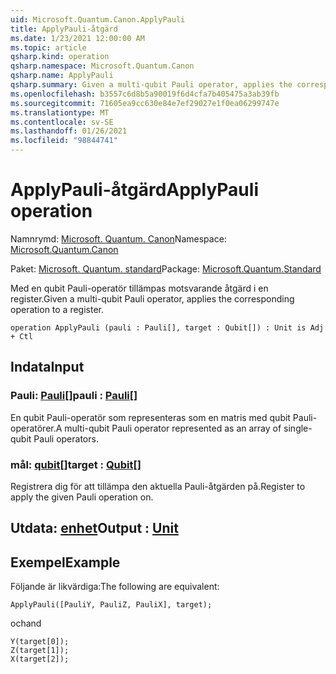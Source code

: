 ```yaml
---
uid: Microsoft.Quantum.Canon.ApplyPauli
title: ApplyPauli-åtgärd
ms.date: 1/23/2021 12:00:00 AM
ms.topic: article
qsharp.kind: operation
qsharp.namespace: Microsoft.Quantum.Canon
qsharp.name: ApplyPauli
qsharp.summary: Given a multi-qubit Pauli operator, applies the corresponding operation to a register.
ms.openlocfilehash: b3557c6d8b5a90019f6d4cfa7b405475a3ab39fb
ms.sourcegitcommit: 71605ea9cc630e84e7ef29027e1f0ea06299747e
ms.translationtype: MT
ms.contentlocale: sv-SE
ms.lasthandoff: 01/26/2021
ms.locfileid: "98844741"
---
```

# <a name="applypauli-operation"></a><span data-ttu-id="97516-102">ApplyPauli-åtgärd</span><span class="sxs-lookup"><span data-stu-id="97516-102">ApplyPauli operation</span></span>

<span data-ttu-id="97516-103">Namnrymd: [Microsoft. Quantum. Canon](xref:Microsoft.Quantum.Canon)</span><span class="sxs-lookup"><span data-stu-id="97516-103">Namespace: [Microsoft.Quantum.Canon](xref:Microsoft.Quantum.Canon)</span></span>

<span data-ttu-id="97516-104">Paket: [Microsoft. Quantum. standard](https://nuget.org/packages/Microsoft.Quantum.Standard)</span><span class="sxs-lookup"><span data-stu-id="97516-104">Package: [Microsoft.Quantum.Standard](https://nuget.org/packages/Microsoft.Quantum.Standard)</span></span>


<span data-ttu-id="97516-105">Med en qubit Pauli-operatör tillämpas motsvarande åtgärd i en register.</span><span class="sxs-lookup"><span data-stu-id="97516-105">Given a multi-qubit Pauli operator, applies the corresponding operation to a register.</span></span>

```qsharp
operation ApplyPauli (pauli : Pauli[], target : Qubit[]) : Unit is Adj + Ctl
```


## <a name="input"></a><span data-ttu-id="97516-106">Indata</span><span class="sxs-lookup"><span data-stu-id="97516-106">Input</span></span>

### <a name="pauli--pauli"></a><span data-ttu-id="97516-107">Pauli: [Pauli](xref:microsoft.quantum.lang-ref.pauli)[]</span><span class="sxs-lookup"><span data-stu-id="97516-107">pauli : [Pauli](xref:microsoft.quantum.lang-ref.pauli)[]</span></span>

<span data-ttu-id="97516-108">En qubit Pauli-operatör som representeras som en matris med qubit Pauli-operatörer.</span><span class="sxs-lookup"><span data-stu-id="97516-108">A multi-qubit Pauli operator represented as an array of single-qubit Pauli operators.</span></span>


### <a name="target--qubit"></a><span data-ttu-id="97516-109">mål: [qubit](xref:microsoft.quantum.lang-ref.qubit)[]</span><span class="sxs-lookup"><span data-stu-id="97516-109">target : [Qubit](xref:microsoft.quantum.lang-ref.qubit)[]</span></span>

<span data-ttu-id="97516-110">Registrera dig för att tillämpa den aktuella Pauli-åtgärden på.</span><span class="sxs-lookup"><span data-stu-id="97516-110">Register to apply the given Pauli operation on.</span></span>



## <a name="output--unit"></a><span data-ttu-id="97516-111">Utdata: [enhet](xref:microsoft.quantum.lang-ref.unit)</span><span class="sxs-lookup"><span data-stu-id="97516-111">Output : [Unit](xref:microsoft.quantum.lang-ref.unit)</span></span>



## <a name="example"></a><span data-ttu-id="97516-112">Exempel</span><span class="sxs-lookup"><span data-stu-id="97516-112">Example</span></span>

<span data-ttu-id="97516-113">Följande är likvärdiga:</span><span class="sxs-lookup"><span data-stu-id="97516-113">The following are equivalent:</span></span>

```qsharp
ApplyPauli([PauliY, PauliZ, PauliX], target);
```

<span data-ttu-id="97516-114">och</span><span class="sxs-lookup"><span data-stu-id="97516-114">and</span></span>

```qsharp
Y(target[0]);
Z(target[1]);
X(target[2]);
```